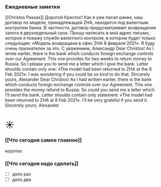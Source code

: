### Ежедневные заметки
[[Christos Passas]]
Дорогой Кристос!
Как я уже писал ранее, наш договор по модели, принадлежащей ZHA, находится под валютным контролем банка. В частности, договор предусматривает возвращение залога в двухнедельный срок. Прошу написать в мой адрес письмо, которое я покажу службе валютного контроля, в котором будет только следующее: «Модель возвращена в офис ZHA 8 февраля 2021». Я буду очень признателен за это.
С уважением,
Александр
Dear Christos!
As I wrote earlier, there is the bank which conducts foreign exchange controls over our Agreement. This one provides for two weeks to return money to Russia. So I please you to send me a letter which I give the bank. Letter shoulds contain only one:  «The model had been returned to ZHA at the 8 Feb 2021». I was wondering if you could be so kind to do that.
Sincerely yours, Alexander
Dear Christos!
As I had written earlier, there is the bank which conducts foreign exchange controls over our Agreement. This one provides the money refund to Russia. So could you send me a letter which I’ll send the bank. Letter shoulds contain only statement:  «The model had been returned to ZHA at 8 Feb 2021». I’ll be very grateful if you send it.
Sincerely yours, Alexander

# ☀️
### [[Что сегодня самое главное]]
коротко

### [[Что сегодня надо сделать]]
- [ ] дело раз
- [ ] дело два
